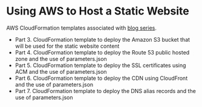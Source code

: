 # Using AWS to Host a Static Website
AWS CloudFormation templates associated with [blog series](https://renegade.cloud/tags/website/).

* Part 3. CloudFormation template to deploy the Amazon S3 bucket that will be used for the static website content
* Part 4. CloudFormation template to deploy the Route 53 public hosted zone and the use of parameters.json
* Part 5. CloudFormation template to deploy the SSL certificates using ACM and the use of parameters.json
* Part 6. CloudFormation template to deploy the CDN using CloudFront and the use of parameters.json
* Part 7. CloudFormation template to deploy the DNS alias records and the use of parameters.json